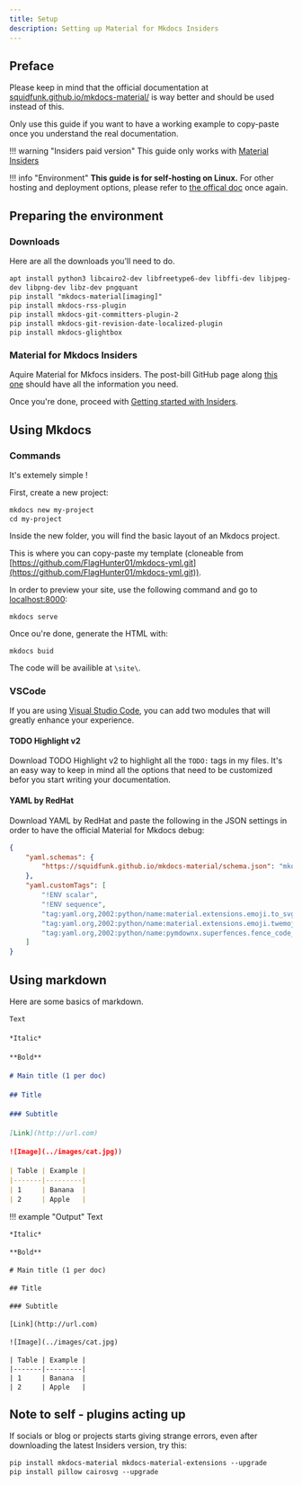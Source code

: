 ```yaml
---
title: Setup
description: Setting up Material for Mkdocs Insiders
---
```


## Preface

Please keep in mind that the official documentation at [squidfunk.github.io/mkdocs-material/](https://squidfunk.github.io/mkdocs-material/) is way better and should be used instead of this. 

Only use this guide if you want to have a working example to copy-paste once you understand the real documentation.

!!! warning "Insiders paid version" 
    This guide only works with [Material Insiders](https://squidfunk.github.io/mkdocs-material/insiders/)

!!! info "Environment"
    **This guide is for self-hosting on Linux.** For other hosting and deployment options, please refer to [the offical doc](https://squidfunk.github.io/mkdocs-material/getting-started/) once again. 

## Preparing the environment

### Downloads

Here are all the downloads you'll need to do.

```
apt install python3 libcairo2-dev libfreetype6-dev libffi-dev libjpeg-dev libpng-dev libz-dev pngquant
pip install "mkdocs-material[imaging]"
pip install mkdocs-rss-plugin
pip install mkdocs-git-committers-plugin-2
pip install mkdocs-git-revision-date-localized-plugin
pip install mkdocs-glightbox
```

### Material for Mkdocs Insiders

Aquire Material for Mkfocs insiders. 
The post-bill GitHub page along [this one](https://squidfunk.github.io/mkdocs-material/insiders/access-management/) should have all the information you need. 

Once you're done, proceed with [Getting started with Insiders](https://squidfunk.github.io/mkdocs-material/insiders/getting-started/). 

## Using Mkdocs

### Commands

It's extemely simple !

First, create a new project:

```
mkdocs new my-project
cd my-project
```

Inside the new folder, you will find the basic layout of an Mkdocs project. 

This is where you can copy-paste my template (cloneable from [https://github.com/FlagHunter01/mkdocs-yml.git](https://github.com/FlagHunter01/mkdocs-yml.git)).

In order to preview your site, use the following command and go to [localhost:8000](http://localhost:8000):

```
mkdocs serve
```

Once ou're done, generate the HTML with:

```
mkdocs buid
```

The code will be availible at `\site\`. 

### VSCode

If you are using [Visual Studio Code](https://code.visualstudio.com/), you can add two modules that will greatly enhance your experience.

#### TODO Highlight v2

Download TODO Highlight v2 to highlight all the `TODO:` tags in my files. It's an easy way to keep in mind all the options that need to be customized befor you start writing your documentation.

#### YAML by RedHat

Download YAML by RedHat and paste the following in the JSON settings in order to have the official Material for Mkdocs debug:

```json
{
    "yaml.schemas": {
        "https://squidfunk.github.io/mkdocs-material/schema.json": "mkdocs.yml"
    },
    "yaml.customTags": [ 
        "!ENV scalar",
        "!ENV sequence",
        "tag:yaml.org,2002:python/name:material.extensions.emoji.to_svg",
        "tag:yaml.org,2002:python/name:material.extensions.emoji.twemoji",
        "tag:yaml.org,2002:python/name:pymdownx.superfences.fence_code_format"
    ]
}
```

## Using markdown

Here are some basics of markdown. 

```md
Text

*Italic*

**Bold**

# Main title (1 per doc)

## Title

### Subtitle

[Link](http://url.com)

![Image](../images/cat.jpg))

| Table | Example |
|-------|---------|
| 1     | Banana  |
| 2     | Apple   |
```

!!! example "Output"
    Text

    *Italic*

    **Bold**

    # Main title (1 per doc)

    ## Title

    ### Subtitle

    [Link](http://url.com)

    ![Image](../images/cat.jpg) 

    | Table | Example |
    |-------|---------|
    | 1     | Banana  |
    | 2     | Apple   |

## Note to self - plugins acting up

If socials or blog or projects starts giving strange errors, even after downloading the latest Insiders version, try this:

```
pip install mkdocs-material mkdocs-material-extensions --upgrade
pip install pillow cairosvg --upgrade
```
